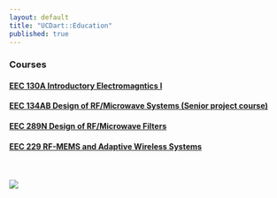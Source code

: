 ```yaml
---
layout: default
title: "UCDart::Education"
published: true
---
```


### Courses

#### [EEC 130A Introductory Electromagntics I](/education/eec130a.html)


#### [EEC 134AB Design of RF/Microwave Systems (Senior project course)](/education/eec134.html)

#### [EEC 289N Design of RF/Microwave Filters](/education/eec289n.html)

#### [EEC 229 RF-MEMS and Adaptive Wireless Systems](/education/eec229.html)

<br>
<br>
<img align="middle;" src="https://dart.ece.ucdavis.edu/images/teaching_confucious_1.jpg">
